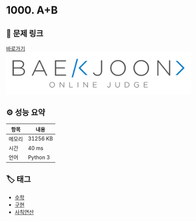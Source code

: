 # 1000. A+B

## 🔗 문제 링크

[바로가기](https://www.acmicpc.net/problem/1000)
[![백준 1000. A+B](../../이미지/boj.png "백준 1000. A+B")](https://www.acmicpc.net/problem/1000)

## ⚙️ 성능 요약

| 항목   | 내용     |
| ------ | -------- |
| 메모리 | 31256 KB |
| 시간   | 40 ms    |
| 언어   | Python 3 |

## 🏷️ 태그

- [수학](/백준/태그/수학.md)
- [구현](/백준/태그/구현.md)
- [사칙연산](/백준/태그/사칙연산.md)
